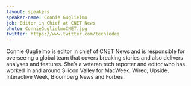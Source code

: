 ```yaml
---
layout: speakers
speaker-name: Connie Guglielmo
job: Editor in Chief at CNET News
photo: ConnieGuglielmoCNET.jpg
twitter: https://www.twitter.com/techledes
---
```

Connie Guglielmo is editor in chief of CNET News and is responsible for overseeing a global team that covers breaking stories and also delivers analyses and features. She’s a veteran tech reporter and editor who has worked in and around Silicon Valley for MacWeek, Wired, Upside, Interactive Week, Bloomberg News and Forbes.
